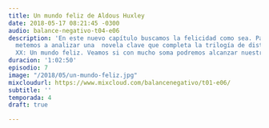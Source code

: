 ```yaml
---
title: Un mundo feliz de Aldous Huxley
date: 2018-05-17 08:21:45 -0300
audio: balance-negativo-t04-e06
description: 'En este nuevo capítulo buscamos la felicidad como sea. Para eso, nos
  metemos a analizar una  novela clave que completa la trilogía de distopías del siglo
  XX: Un mundo feliz. Veamos si con mucho soma podremos alcanzar nuestro objetivo. '
duracion: '1:02:50'
episodio: 7
image: "/2018/05/un-mundo-feliz.jpg"
mixcloudurl: https://www.mixcloud.com/balancenegativo/t01-e06/
subtitle: ''
temporada: 4
draft: true

---
```

